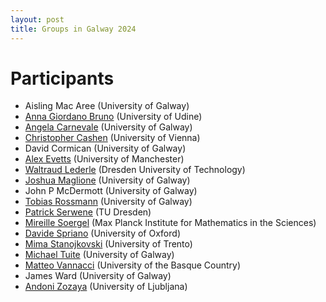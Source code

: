 ```yaml
---
layout: post
title: Groups in Galway 2024
---
```


# Participants

- Aisling Mac Aree (University of Galway)
- [Anna Giordano Bruno](https://users.dimi.uniud.it/~anna.giordanobruno/index.html) (University of Udine)
- [Angela Carnevale](https://angelacarnevale.github.io/) (University of Galway)
- [Christopher Cashen](https://www.mat.univie.ac.at/~cashen/) (University of Vienna)
- David Cormican (University of Galway)
- [Alex Evetts](https://sites.google.com/view/aevetts/home) (University of Manchester)
- [Waltraud Lederle](https://perso.uclouvain.be/waltraud.lederle/) (Dresden University of Technology)
- [Joshua Maglione](https://joshmaglione.com/) (University of Galway)
- John P McDermott (University of Galway)
- [Tobias Rossmann](https://torossmann.github.io/) (University of Galway)
- [Patrick Serwene](https://tu-dresden.de/mn/math/algebra/das-institut/beschaeftigte/patrick-serwene) (TU Dresden)
- [Mireille Soergel](https://soergelm.github.io/) (Max Planck Institute for Mathematics in the Sciences)
- [Davide Spriano](https://www.davidespriano.com/) (University of Oxford)
- [Mima Stanojkovski](https://mima.maths.unitn.it/) (University of Trento)
- [Michael Tuite](https://www.universityofgalway.ie/our-research/people/mathematical-statistical-sciences/michaeltuite/) (University of Galway)
- [Matteo Vannacci](https://sites.google.com/view/matteovannacci/home) (University of the Basque Country)
- James Ward (University of Galway)
- [Andoni Zozaya](https://sites.google.com/view/andonizozaya/orrialdea) (University of Ljubljana)
